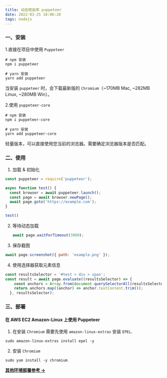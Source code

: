 ```yaml
---
title: 动态爬虫库 puppeteer
date: 2022-03-25 18:06:20
tags: nodejs
---
```


### 一、安装
1.直接在项目中使用 `Puppeteer`
  ```shell
  # npm 安装
  npm i puppeteer

  # yarn 安装
  yarn add puppeteer
  ```
  当安装 `puppeteer` 时，会下载最新版的 `Chromium`（~170MB Mac, ~282MB Linux, ~280MB Win）。

2.使用 `puppeteer-core`
  ```shell
  # npm 安装
  npm i puppeteer-core

  # yarn 安装
  yarn add puppeteer-core
  ```
  轻量版本，可以直接使用您当前的浏览器。需要确定浏览器版本是否匹配。

### 二、使用
1. 加载 & 初始化
  ```javascript
  const puppeteer = require('puppeteer');

  async function test() {
    const browser = await puppeteer.launch();
    const page = await browser.newPage();
    await page.goto('https://example.com');
  }

  test()
  ```

2. 等待动态加载
   ```javascript
   await page.waitForTimeout(3000);
   ```

3. 保存截图
  ```javascript
  await page.screenshot({ path: 'example.png' });
  ```

4. 使用选择器获取元素信息
  ```javascript
  const resultsSelector = '#test > div > span';
  const result = await page.evaluate((resultsSelector) => {
      const anchors = Array.from(document.querySelectorAll(resultsSelector));
      return anchors.map((anchor) => anchor.textContent.trim());
    }, resultsSelector);
  ```

### 三、部署
#### 在 AWS EC2 Amazon-Linux 上使用 Puppeteer
1. 在安装 `Chromium` 需要先使用 `amazon-linux-extras` 安装 `EPEL`.
  ```shell
  sudo amazon-linux-extras install epel -y
  ```

2. 安装 `Chromium` 
  ```shell
  sudo yum install -y chromium
  ```

[**其他环境部署参考 ->**](https://github.com/puppeteer/puppeteer/blob/main/docs/troubleshooting.md#running-puppeteer-on-aws-ec2-instance-running-amazon-linux)